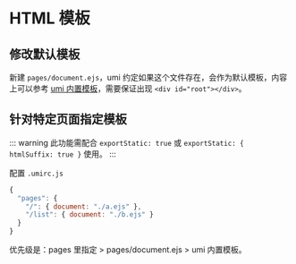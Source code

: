 # HTML 模板

## 修改默认模板

新建 `pages/document.ejs`，umi 约定如果这个文件存在，会作为默认模板，内容上可以参考 [umi 内置模板](https://github.com/umijs/umi/blob/master/packages/umi-build-dev/template/document.ejs)，需要保证出现 `<div id="root"></div>`。

## 针对特定页面指定模板

::: warning
此功能需配合 `exportStatic: true` 或 `exportStatic: { htmlSuffix: true }` 使用。
:::

配置 `.umirc.js`

```js
{
  "pages": {
    "/": { document: "./a.ejs" },
    "/list": { document: "./b.ejs" }
  }
}
```

优先级是：pages 里指定 > pages/document.ejs > umi 内置模板。
